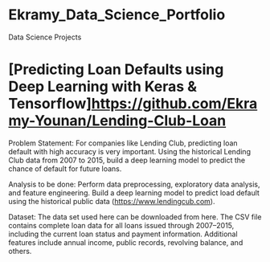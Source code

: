 # Ekramy_Data_Science_Portfolio
Data Science Projects

# [Predicting Loan Defaults using Deep Learning with Keras & Tensorflow]https://github.com/Ekramy-Younan/Lending-Club-Loan
Problem Statement:
For companies like Lending Club, predicting loan default with high accuracy is very important. Using the historical Lending Club data from 2007 to 2015, build a deep learning model to predict the chance of default for future loans.

Analysis to be done:
Perform data preprocessing, exploratory data analysis, and feature engineering. Build a deep learning model to predict load default using the historical public data (https://www.lendingcub.com).

Dataset:
The data set used here can be downloaded from here. The CSV file contains complete loan data for all loans issued through 2007–2015, including the current loan status and payment information. Additional features include annual income, public records, revolving balance, and others.
